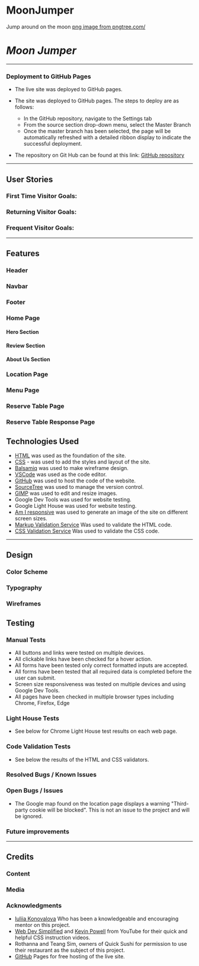 # MoonJumper
Jump around on the moon
<a href='https://pngtree.com/freepng/computer-keyboard-transparent_8957497.html'>png image from pngtree.com/</a>



# *Moon Jumper*
---


### Deployment to GitHub Pages

- The live site was deployed to GitHub pages. 

- The site was deployed to GitHub pages. The steps to deploy are as follows:
    - In the GitHub repository, navigate to the Settings tab
    - From the source section drop-down menu, select the Master Branch
    - Once the master branch has been selected, the page will be automatically refreshed with a detailed ribbon display to indicate the successful deployment.

- The repository on Git Hub can be found at this link: [GitHub repository](https://github.com/csdavids519/QuickSushi)


---
## User Stories

### First Time Visitor Goals:

### Returning Visitor Goals:

### Frequent Visitor Goals:

---
## Features

 ### Header

 ### Navbar

 ### Footer

 ### Home Page

 #### Hero Section

 #### Review Section

 #### About Us Section


 ### Location Page


 ### Menu Page

 ### Reserve Table Page


### Reserve Table Response Page

## Technologies Used
- [HTML](https://developer.mozilla.org/en-US/docs/Web/HTML) was used as the foundation of the site.
- [CSS](https://developer.mozilla.org/en-US/docs/Web/css) - was used to add the styles and layout of the site.
- [Balsamiq](https://balsamiq.com/) was used to make wireframe design.
- [VSCode](https://code.visualstudio.com/) was used as the code editor.
- [GitHub](https://github.com/) was used to host the code of the website.
- [SourceTree](https://sourcetree.com) was used to manage the version control.
- [GIMP](https://www.gimp.org/) was used to edit and resize images.
- Google Dev Tools was used for website testing.
- Google Light House was used for website testing.
- [Am I responsive](https://ui.dev/amiresponsive) was used to generate an image of the site on different screen sizes.
- [Markup Validation Service](https://validator.w3.org/) Was used to validate the HTML code.
- [CSS Validation Service](https://jigsaw.w3.org/css-validator/) Was used to validate the CSS code.

---
## Design

### Color Scheme

### Typography

### Wireframes

## Testing

### Manual Tests
 - All buttons and links were tested on multiple devices.
 - All clickable links have been checked for a hover action.
 - All forms have been tested only correct formatted inputs are accepted.
 - All forms have been tested that all required data is completed before the user can submit. 
 - Screen size responsiveness was tested on multiple devices and using Google Dev Tools.
 - All pages have been checked in multiple browser types including Chrome, Firefox, Edge


### Light House Tests
- See below for Chrome Light House test results on each web page.



### Code Validation Tests 
- See below the results of the HTML and CSS validators.

### Resolved Bugs / Known Issues

### Open Bugs / Issues
- The Google map found on the location page displays a warning "Third-party cookie will be blocked". This is not an issue to the project and will be ignored. 

### Future improvements

---
## Credits

 ### Content

 ### Media

### Acknowledgments
- [Iuliia Konovalova](https://github.com/IuliiaKonovalova) Who has been a knowledgeable and encouraging mentor on this project.
- [Web Dev Simplified](https://www.youtube.com/@WebDevSimplified) and [Kevin Powell](https://www.youtube.com/@KevinPowell) from YouTube for their quick and helpful CSS instruction videos.
- Rothanna and Teang Sim, owners of Quick Sushi for permission to use their restaurant as the subject of this project.
- [GitHub](https://pages.github.com/) Pages for free hosting of the live site. 
